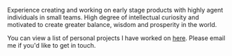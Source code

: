 Experience creating and working on early stage products with highly agent individuals in small teams. High degree of intellectual curiosity and motivated to create greater balance, wisdom and prosperity in the world. 

You can view a list of personal projects I have worked on [here](https://github.com/aquaflamingo/graveyard). Please email me if you'd like to get in touch.

